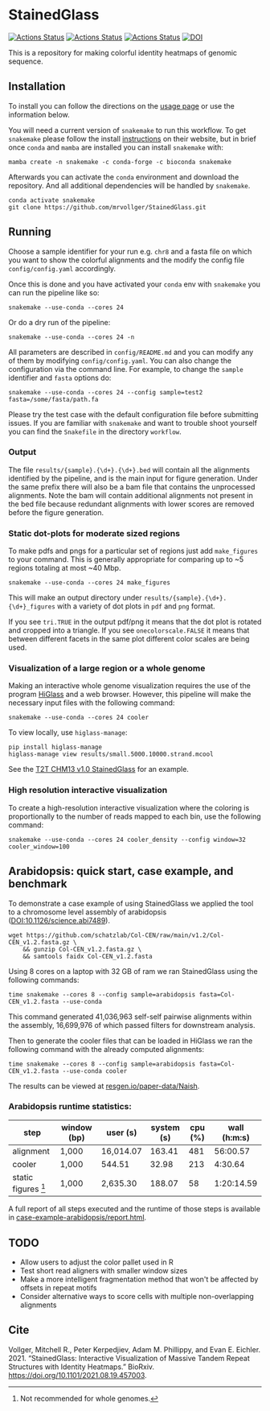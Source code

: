 # StainedGlass

[![Actions Status](https://github.com/mrvollger/StainedGlass/workflows/CI/badge.svg)](https://github.com/mrvollger/StainedGlass/actions)
[![Actions Status](https://github.com/mrvollger/StainedGlass/workflows/Linting/badge.svg)](https://github.com/mrvollger/StainedGlass/actions)
[![Actions Status](https://github.com/mrvollger/StainedGlass/workflows/black/badge.svg)](https://github.com/mrvollger/StainedGlass/actions)
[![DOI](https://zenodo.org/badge/309814099.svg)](https://zenodo.org/badge/latestdoi/309814099)

This is a repository for making colorful identity heatmaps of genomic sequence.

## Installation

To install you can follow the directions on the [usage page](https://snakemake.github.io/snakemake-workflow-catalog?usage=mrvollger/StainedGlass) or use the information below.

You will need a current version of `snakemake` to run this workflow. To get `snakemake` please follow the install [instructions](https://snakemake.readthedocs.io/en/stable/getting_started/installation.html) on their website, but in brief once `conda` and `mamba` are installed you can install `snakemake` with:

```
mamba create -n snakemake -c conda-forge -c bioconda snakemake
```

Afterwards you can activate the `conda` environment and download the repository. And all additional dependencies will be handled by `snakemake`.

```
conda activate snakemake
git clone https://github.com/mrvollger/StainedGlass.git
```

## Running

Choose a sample identifier for your run e.g. `chr8` and a fasta file on which you want to show the colorful alignments and the modify the config file `config/config.yaml` accordingly.

Once this is done and you have activated your `conda` env with `snakemake` you can run the pipeline like so:

```
snakemake --use-conda --cores 24
```

Or do a dry run of the pipeline:

```
snakemake --use-conda --cores 24 -n
```

All parameters are described in `config/README.md` and you can modify any of them
by modifying `config/config.yaml`. You can also change the configuration via the command line. For example, to change the `sample` identifier and `fasta` options do:

```
snakemake --use-conda --cores 24 --config sample=test2 fasta=/some/fasta/path.fa
```

Please try the test case with the default configuration file before submitting issues.
If you are familiar with `snakemake` and want to trouble shoot yourself you can find the `Snakefile` in the directory `workflow`.

### Output

The file `results/{sample}.{\d+}.{\d+}.bed` will contain all the alignments identified by the pipeline, and is the main input for figure generation. Under the same prefix there will also be a bam file that contains the unprocessed alignments. Note the bam will contain additional alignments not present in the bed file because redundant alignments with lower scores are removed before the figure generation.

### Static dot-plots for moderate sized regions

To make pdfs and pngs for a particular set of regions just add `make_figures` to your command. This is generally appropriate for comparing up to ~5 regions totaling at most ~40 Mbp.

```
snakemake --use-conda --cores 24 make_figures
```

This will make an output directory under `results/{sample}.{\d+}.{\d+}_figures` with a variety of dot plots in `pdf` and `png` format.

If you see `tri.TRUE` in the output pdf/png it means that the dot plot is rotated and cropped into a triangle. If you see `onecolorscale.FALSE` it means that between different facets in the same plot different color scales are being used.

### Visualization of a large region or a whole genome

Making an interactive whole genome visualization requires the use of the program [HiGlass](https://higlass.io/) and a web browser. However, this pipeline will make the necessary input files with the following command:

```
snakemake --use-conda --cores 24 cooler
```

To view locally, use `higlass-manage`:

```
pip install higlass-manage
higlass-manage view results/small.5000.10000.strand.mcool
```

See the [T2T CHM13 v1.0 StainedGlass](https://resgen.io/paper-data/T2T/views/MtjcVgrlQmymnHIvdck5-g) for an example.

### High resolution interactive visualization

To create a high-resolution interactive visualization where the
coloring is proportionally to the number of reads mapped to each bin, use the following command:

```
snakemake --use-conda --cores 24 cooler_density --config window=32 cooler_window=100
```

## Arabidopsis: quick start, case example, and benchmark

To demonstrate a case example of using StainedGlass we applied the tool to a chromosome level assembly of arabidopsis ([DOI:10.1126/science.abi7489](https://doi.org/10.1126/science.abi7489)).

```shell
wget https://github.com/schatzlab/Col-CEN/raw/main/v1.2/Col-CEN_v1.2.fasta.gz \
    && gunzip Col-CEN_v1.2.fasta.gz \
    && samtools faidx Col-CEN_v1.2.fasta
```

Using 8 cores on a laptop with 32 GB of ram we ran StainedGlass using the following commands:

```shell
time snakemake --cores 8 --config sample=arabidopsis fasta=Col-CEN_v1.2.fasta --use-conda
```

This command generated 41,036,963 self-self pairwise alignments within the assembly, 16,699,976 of which passed filters for downstream analysis.

Then to generate the cooler files that can be loaded in HiGlass we ran the following command with the already computed alignments:

```shell
time snakemake --cores 8 --config sample=arabidopsis fasta=Col-CEN_v1.2.fasta --use-conda cooler
```

The results can be viewed at [resgen.io/paper-data/Naish](https://resgen.io/paper-data/Naish%202021%20-%20Arabidopsis/views/EYd0Kq5XTY6jhKpCK08Jjg/).

### Arabidopsis runtime statistics:

| step                    | window (bp) | user (s)  | system (s) | cpu (%) | wall (h\:m\:s) |
| ----------------------- | ----------- | --------- | ---------- | ------- | -------------- |
| alignment               | 1,000       | 16,014.07 | 163.41     | 481     | 56:00.57       |
| cooler                  | 1,000       | 544.51    | 32.98      | 213     | 4:30.64        |
| static figures [^tnote] | 1,000       | 2,635.30  | 188.07     | 58      | 1:20:14.59     |

[^tnote]: Not recommended for whole genomes.

A full report of all steps executed and the runtime of those steps is available in
[case-example-arabidopsis/report.html](case-example-arabidopsis/report.html).

## TODO

- Allow users to adjust the color pallet used in R
- Test short read aligners with smaller window sizes
- Make a more intelligent fragmentation method that won't be affected by offsets in repeat motifs
- Consider alternative ways to score cells with multiple non-overlapping alignments

## Cite

Vollger, Mitchell R., Peter Kerpedjiev, Adam M. Phillippy, and Evan E. Eichler. 2021. “StainedGlass: Interactive Visualization of Massive Tandem Repeat Structures with Identity Heatmaps.” BioRxiv. https://doi.org/10.1101/2021.08.19.457003.
